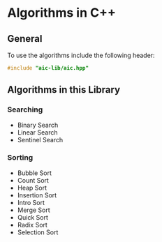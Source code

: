 # Algorithms in C++
## General

To use the algorithms include the following header:

```cpp
#include "aic-lib/aic.hpp"
```

## Algorithms in this Library

### Searching

- Binary Search
- Linear Search
- Sentinel Search

### Sorting

- Bubble Sort
- Count Sort
- Heap Sort
- Insertion Sort
- Intro Sort
- Merge Sort
- Quick Sort
- Radix Sort
- Selection Sort
